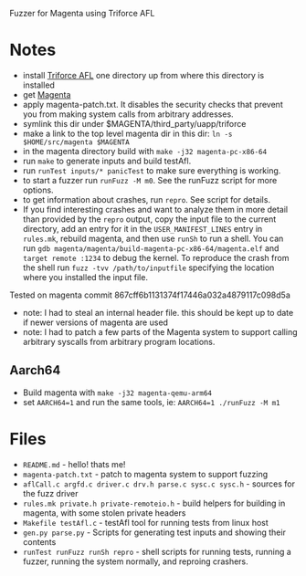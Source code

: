 Fuzzer for Magenta using Triforce AFL

# Notes

- install [Triforce AFL](https://github.com/nccgroup/TriforceAFL) one
  directory up from where this directory is installed
- get [Magenta](https://github.com/fuchsia-mirror/magenta)
- apply magenta-patch.txt.  It disables the security checks
  that prevent you from making system calls from arbitrary addresses.
- symlink this dir under $MAGENTA/third_party/uapp/triforce
- make a link to the top level magenta dir in this dir: `ln -s $HOME/src/magenta $MAGENTA`
- in the magenta directory build with `make -j32 magenta-pc-x86-64`
- run `make` to generate inputs and build testAfl.
- run `runTest inputs/* panicTest` to make sure everything is working.
- to start a fuzzer run `runFuzz -M m0`.  See the runFuzz script for
  more options.
- to get information about crashes, run `repro`.  See script for details.
- If you find interesting crashes and want to analyze them in more
  detail than provided by the `repro` output, copy the input file
  to the current directory, add an entry for it in the
  `USER_MANIFEST_LINES` entry in `rules.mk`, rebuild magenta, and
  then use `runSh` to run a shell.  You can run
  `gdb magenta/magenta/build-magenta-pc-x86-64/magenta.elf` and
  `target remote :1234` to debug the kernel.  To reproduce the
  crash from the shell run `fuzz -tvv /path/to/inputfile` specifying
  the location where you installed the input file.

Tested on magenta commit 867cff6b1131374f17446a032a4879117c098d5a
- note: I had to steal an internal header file.  this should be
  kept up to date if newer versions of magenta are used
- note: I had to patch a few parts of the Magenta system to support
  calling arbitrary syscalls from arbitrary program locations.

## Aarch64

- Build magenta with `make -j32 magenta-qemu-arm64`
- set `AARCH64=1` and run the same tools, ie: `AARCH64=1 ./runFuzz -M m1`

# Files
- `README.md` - hello! thats me!
- `magenta-patch.txt` - patch to magenta system to support fuzzing
- `aflCall.c argfd.c driver.c drv.h parse.c sysc.c sysc.h` - sources for the fuzz driver
- `rules.mk private.h private-remoteio.h` - build helpers for building in magenta, with some stolen private headers
- `Makefile testAfl.c` - testAfl tool for running tests from linux host
- `gen.py parse.py` - Scripts for generating test inputs and showing their contents
- `runTest runFuzz runSh repro` - shell scripts for running tests, running a fuzzer, running the system normally, and reproing crashers.
